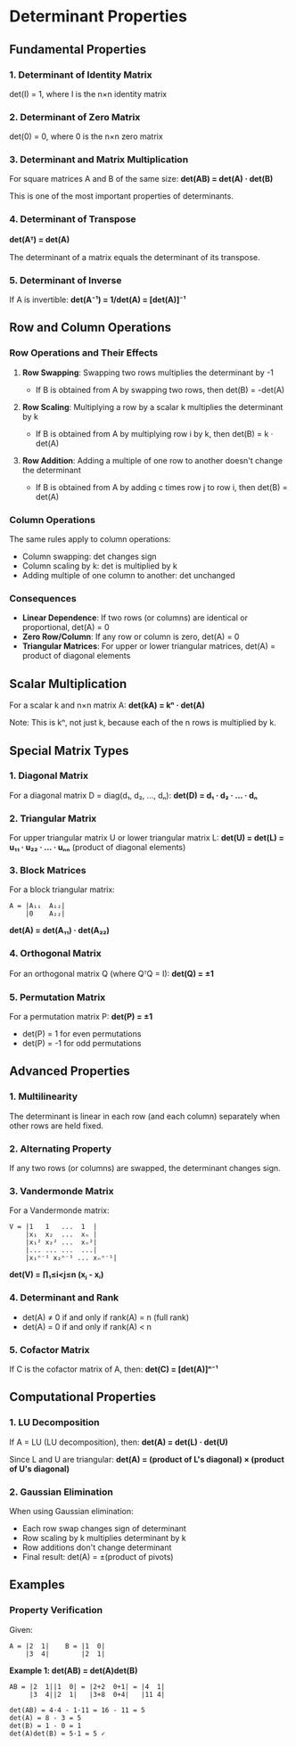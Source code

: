 # Determinant Properties

## Fundamental Properties

### 1. Determinant of Identity Matrix
det(I) = 1, where I is the n×n identity matrix

### 2. Determinant of Zero Matrix
det(0) = 0, where 0 is the n×n zero matrix

### 3. Determinant and Matrix Multiplication
For square matrices A and B of the same size:
**det(AB) = det(A) · det(B)**

This is one of the most important properties of determinants.

### 4. Determinant of Transpose
**det(Aᵀ) = det(A)**

The determinant of a matrix equals the determinant of its transpose.

### 5. Determinant of Inverse
If A is invertible:
**det(A⁻¹) = 1/det(A) = [det(A)]⁻¹**

## Row and Column Operations

### Row Operations and Their Effects

1. **Row Swapping**: Swapping two rows multiplies the determinant by -1
   - If B is obtained from A by swapping two rows, then det(B) = -det(A)

2. **Row Scaling**: Multiplying a row by a scalar k multiplies the determinant by k
   - If B is obtained from A by multiplying row i by k, then det(B) = k · det(A)

3. **Row Addition**: Adding a multiple of one row to another doesn't change the determinant
   - If B is obtained from A by adding c times row j to row i, then det(B) = det(A)

### Column Operations
The same rules apply to column operations:
- Column swapping: det changes sign
- Column scaling by k: det is multiplied by k
- Adding multiple of one column to another: det unchanged

### Consequences

- **Linear Dependence**: If two rows (or columns) are identical or proportional, det(A) = 0
- **Zero Row/Column**: If any row or column is zero, det(A) = 0
- **Triangular Matrices**: For upper or lower triangular matrices, det(A) = product of diagonal elements

## Scalar Multiplication

For a scalar k and n×n matrix A:
**det(kA) = kⁿ · det(A)**

Note: This is kⁿ, not just k, because each of the n rows is multiplied by k.

## Special Matrix Types

### 1. Diagonal Matrix
For a diagonal matrix D = diag(d₁, d₂, ..., dₙ):
**det(D) = d₁ · d₂ · ... · dₙ**

### 2. Triangular Matrix
For upper triangular matrix U or lower triangular matrix L:
**det(U) = det(L) = u₁₁ · u₂₂ · ... · uₙₙ**
(product of diagonal elements)

### 3. Block Matrices
For a block triangular matrix:
```
A = |A₁₁  A₁₂|
    |0    A₂₂|
```
**det(A) = det(A₁₁) · det(A₂₂)**

### 4. Orthogonal Matrix
For an orthogonal matrix Q (where QᵀQ = I):
**det(Q) = ±1**

### 5. Permutation Matrix
For a permutation matrix P:
**det(P) = ±1**
- det(P) = 1 for even permutations
- det(P) = -1 for odd permutations

## Advanced Properties

### 1. Multilinearity
The determinant is linear in each row (and each column) separately when other rows are held fixed.

### 2. Alternating Property
If any two rows (or columns) are swapped, the determinant changes sign.

### 3. Vandermonde Matrix
For a Vandermonde matrix:
```
V = |1   1   ...  1  |
    |x₁  x₂  ...  xₙ |
    |x₁² x₂² ...  xₙ²|
    |... ... ...  ...|
    |x₁ⁿ⁻¹ x₂ⁿ⁻¹ ... xₙⁿ⁻¹|
```
**det(V) = ∏₁≤i<j≤n (xⱼ - xᵢ)**

### 4. Determinant and Rank
- det(A) ≠ 0 if and only if rank(A) = n (full rank)
- det(A) = 0 if and only if rank(A) < n

### 5. Cofactor Matrix
If C is the cofactor matrix of A, then:
**det(C) = [det(A)]ⁿ⁻¹**

## Computational Properties

### 1. LU Decomposition
If A = LU (LU decomposition), then:
**det(A) = det(L) · det(U)**

Since L and U are triangular:
**det(A) = (product of L's diagonal) × (product of U's diagonal)**

### 2. Gaussian Elimination
When using Gaussian elimination:
- Each row swap changes sign of determinant
- Row scaling by k multiplies determinant by k
- Row additions don't change determinant
- Final result: det(A) = ±(product of pivots)

## Examples

### Property Verification
Given:
```
A = |2  1|    B = |1  0|
    |3  4|        |2  1|
```

**Example 1: det(AB) = det(A)det(B)**

```
AB = |2  1||1  0| = |2+2  0+1| = |4  1|
     |3  4||2  1|   |3+8  0+4|   |11 4|

det(AB) = 4·4 - 1·11 = 16 - 11 = 5
det(A) = 8 - 3 = 5
det(B) = 1 - 0 = 1
det(A)det(B) = 5·1 = 5 ✓
```

